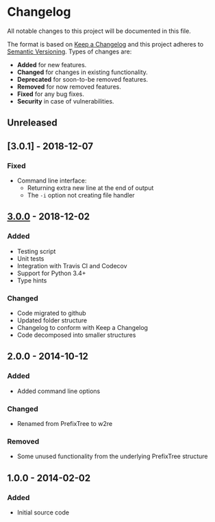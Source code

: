# Changelog
All notable changes to this project will be documented in this file.

The format is based on [Keep a Changelog](http://keepachangelog.com/en/1.0.0/)
and this project adheres to [Semantic Versioning](http://semver.org/spec/v2.0.0.html).
Types of changes are:

* **Added** for new features.
* **Changed** for changes in existing functionality.
* **Deprecated** for soon-to-be removed features.
* **Removed** for now removed features.
* **Fixed** for any bug fixes.
* **Security** in case of vulnerabilities.

## Unreleased

## [3.0.1] - 2018-12-07

### Fixed
* Command line interface:
    * Returning extra new line at the end of output
    * The `-i` option not creating file handler

## [3.0.0] - 2018-12-02

### Added
* Testing script
* Unit tests
* Integration with Travis CI and Codecov
* Support for Python 3.4+
* Type hints 

### Changed
* Code migrated to github
* Updated folder structure
* Changelog to conform with Keep a Changelog
* Code decomposed into smaller structures

## 2.0.0 - 2014-10-12

### Added
* Added command line options

### Changed
* Renamed from PrefixTree to w2re

### Removed
* Some unused functionality from the underlying PrefixTree structure

## 1.0.0 - 2014-02-02

### Added
* Initial source code

[Unreleased]: https://github.com/radeklat/words-to-regular-expression/compare/3.0.1...HEAD
[3.0.0]: https://github.com/radeklat/words-to-regular-expression/compare/3.0.0...3.0.1
[3.0.0]: https://github.com/radeklat/words-to-regular-expression/compare/initial...3.0.0
